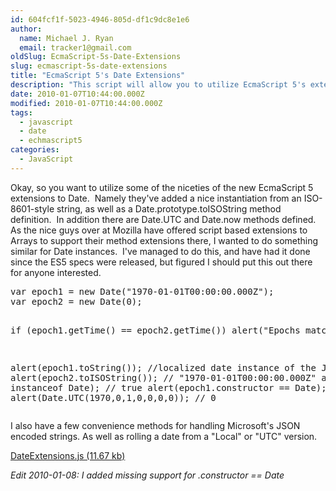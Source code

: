 ```yaml
---
id: 604fcf1f-5023-4946-805d-df1c9dc8e1e6
author:
  name: Michael J. Ryan
  email: tracker1@gmail.com
oldSlug: EcmaScript-5s-Date-Extensions
slug: ecmascript-5s-date-extensions
title: "EcmaScript 5's Date Extensions"
description: "This script will allow you to utilize EcmaScript 5's extensions to the Date object today."
date: 2010-01-07T10:44:00.000Z
modified: 2010-01-07T10:44:00.000Z
tags:
  - javascript
  - date
  - echmascript5
categories:
  - JavaScript
---
```


<p>Okay, so you want to utilize some of the niceties of the new EcmaScript 5 extensions to Date.&#xA0; Namely they&apos;ve added a nice instantiation from an ISO-8601-style string, as well as a Date.prototype.toISOString method definition.&#xA0; In addition there are Date.UTC and Date.now methods defined.&#xA0; As the nice guys over at Mozilla have offered script based extensions to Arrays to support their method extensions there, I wanted to do something similar for Date instances.&#xA0; I&apos;ve managed to do this, and have had it done since the ES5 specs were released, but figured I should put this out there for anyone interested.</p>
<pre class="brush: javascript">var epoch1 = new Date(&quot;1970-01-01T00:00:00.000Z&quot;);
var epoch2 = new Date(0);

if (epoch1.getTime() == epoch2.getTime())
    alert(&quot;Epochs match!&quot;);
    
alert(epoch1.toString()); //localized date instance of the JS epoch
alert(epoch2.toISOString()); // &quot;1970-01-01T00:00:00.000Z&quot;
alert(epoch1 instanceof Date); // true
alert(epoch1.constructor == Date); //true
alert(Date.UTC(1970,0,1,0,0,0,0)); // 0</pre>
<p>I also have a few convenience methods for handling Microsoft&apos;s JSON encoded strings. As well as rolling a date from a &quot;Local&quot; or &quot;UTC&quot; version.</p>
<p><a href="./files/DateExtensions.js" test="true">DateExtensions.js (11.67 kb)</a></p>
<p><em>Edit 2010-01-08: I added missing support for .constructor == Date</em></p>